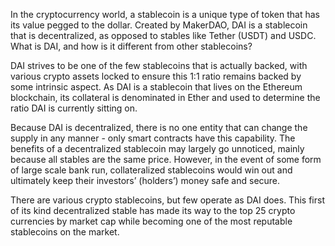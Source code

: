 In the cryptocurrency world, a stablecoin is a unique type of token that has its value pegged to the dollar. Created by MakerDAO, DAI is a stablecoin that is decentralized, as opposed to stables like Tether (USDT) and USDC. What is DAI, and how is it different from other stablecoins?

DAI strives to be one of the few stablecoins that is actually backed, with various crypto assets locked to ensure this 1:1 ratio remains backed by some intrinsic aspect. As DAI is a stablecoin that lives on the Ethereum blockchain, its collateral is denominated in Ether and used to determine the ratio DAI is currently sitting on.

Because DAI is decentralized, there is no one entity that can change the supply in any manner - only smart contracts have this capability. The benefits of a decentralized stablecoin may largely go unnoticed, mainly because all stables are the same price. However, in the event of some form of large scale bank run, collateralized stablecoins would win out and ultimately keep their investors’ (holders’) money safe and secure. 

There are various crypto stablecoins, but few operate as DAI does. This first of its kind decentralized stable has made its way to the top 25 crypto currencies by market cap while becoming one of the most reputable stablecoins on the market. 